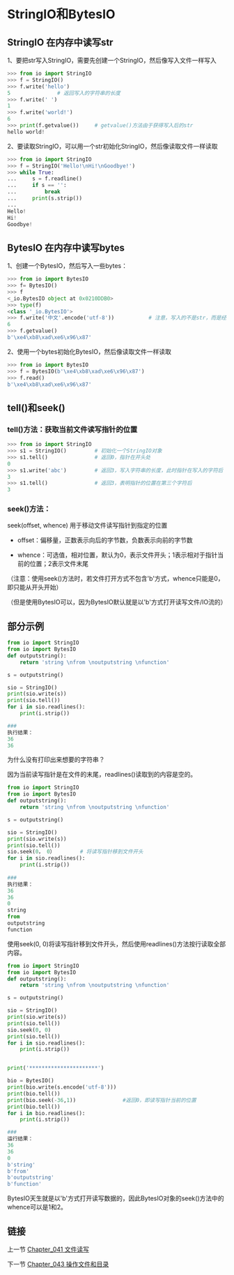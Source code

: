 # StringIO和BytesIO

## StringIO 在内存中读写str

1、要把str写入StringIO，需要先创建一个StringIO，然后像写入文件一样写入

```python
>>> from io import StringIO
>>> f = StringIO()
>>> f.write('hello')
5               # 返回写入的字符串的长度
>>> f.write(' ')
1
>>> f.write('world!')
6
>>> print(f.getvalue())     # getvalue()方法由于获得写入后的str
hello world!
```


2、要读取StringIO，可以用一个str初始化StringIO，然后像读取文件一样读取

```python
>>> from io import StringIO
>>> f = StringIO('Hello!\nHi!\nGoodbye!')
>>> while True:
...     s = f.readline()
...     if s == '':
...         break
...     print(s.strip())
...
Hello!
Hi!
Goodbye!
```


## BytesIO 在内存中读写bytes

1、创建一个BytesIO，然后写入一些bytes：

```python
>>> from io import BytesIO
>>> f= BytesIO()
>>> f
<_io.BytesIO object at 0x0210DDB0>
>>> type(f)
<class '_io.BytesIO'>
>>> f.write('中文'.encode('utf-8'))           # 注意，写入的不是str，而是经过UTF-8编码的bytes
6
>>> f.getvalue()
b'\xe4\xb8\xad\xe6\x96\x87'
```

2、使用一个bytes初始化BytesIO，然后像读取文件一样读取

```python
>>> from io import BytesIO
>>> f = BytesIO(b'\xe4\xb8\xad\xe6\x96\x87')
>>> f.read()
b'\xe4\xb8\xad\xe6\x96\x87'
```


## tell()和seek()


### tell()方法：获取当前文件读写指针的位置

```python
>>> from io import StringIO
>>> s1 = StringIO()         # 初始化一个StringIO对象
>>> s1.tell()               # 返回0，指针在开头处
0
>>> s1.write('abc')         # 返回3，写入字符串的长度，此时指针在写入的字符后
3
>>> s1.tell()               # 返回3，表明指针的位置在第三个字符后
3
```


### seek()方法：

seek(offset, whence) 用于移动文件读写指针到指定的位置

* offset：偏移量，正数表示向后的字节数，负数表示向前的字节数

* whence：可选值，相对位置，默认为0，表示文件开头；1表示相对于指针当前的位置；2表示文件末尾

（注意：使用seek()方法时，若文件打开方式不包含'b'方式，whence只能是0，即只能从开头开始）

（但是使用BytesIO可以，因为BytesIO默认就是以'b'方式打开读写文件/IO流的）


## 部分示例

```python
from io import StringIO
from io import BytesIO
def outputstring():
    return 'string \nfrom \noutputstring \nfunction'

s = outputstring()

sio = StringIO()
print(sio.write(s))
print(sio.tell())
for i in sio.readlines():
    print(i.strip())

###
执行结果：
36
36
```

为什么没有打印出来想要的字符串？

因为当前读写指针是在文件的末尾，readlines()读取到的内容是空的。


```python
from io import StringIO
from io import BytesIO
def outputstring():
    return 'string \nfrom \noutputstring \nfunction'

s = outputstring()

sio = StringIO()
print(sio.write(s))
print(sio.tell())
sio.seek(0， 0）        # 将读写指针移到文件开头
for i in sio.readlines():
    print(i.strip())
    
###
执行结果：
36
36
0
string
from
outputstring
function
```

使用seek(0, 0)将读写指针移到文件开头，然后使用readlines()方法按行读取全部内容。


```python
from io import StringIO
from io import BytesIO
def outputstring():
    return 'string \nfrom \noutputstring \nfunction'

s = outputstring()

sio = StringIO()
print(sio.write(s))
print(sio.tell())
sio.seek(0, 0)
print(sio.tell())
for i in sio.readlines():
    print(i.strip())


print('**********************')

bio = BytesIO()
print(bio.write(s.encode('utf-8')))
print(bio.tell())
print(bio.seek(-36,1))               #返回0，即读写指针当前的位置
print(bio.tell())
for i in bio.readlines():
    print(i.strip())

###
运行结果：
36
36
0
b'string'
b'from'
b'outputstring'
b'function'
```
BytesIO天生就是以'b'方式打开读写数据的，因此BytesIO对象的seek()方法中的whence可以是1和2。


## 链接

上一节 [Chapter_041 文件读写](https://github.com/nizo2010/Study_Python_lxf/blob/master/Chapter_041.md "Chapter_041 文件读写")

下一节 [Chapter_043 操作文件和目录](https://github.com/nizo2010/Study_Python_lxf/blob/master/Chapter_043.md "Chapter_043 操作文件和目录")
